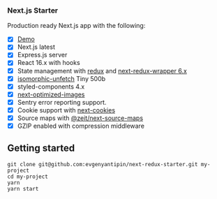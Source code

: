 ### Next.js Starter

Production ready Next.js app with the following:
- [x] [Demo](https://next-redux-starter.evgenyantipin.vercel.app)
- [x] Next.js latest
- [x] Express.js server
- [x] React 16.x with hooks
- [x] State management with [redux](https://github.com/reactjs/redux) and [next-redux-wrapper 6.x](https://github.com/kirill-konshin/next-redux-wrapper)
- [x] [isomorphic-unfetch](https://github.com/developit/unfetch) Tiny 500b
- [x] styled-components 4.x
- [x] [next-optimized-images](https://github.com/cyrilwanner/next-optimized-images)
- [x] Sentry error reporting support.
- [x] Cookie support with [next-cookies](https://github.com/matthewmueller/next-cookies)
- [x] Source maps with [@zeit/next-source-maps](https://github.com/vercel/next-plugins/tree/master/packages/next-source-maps)
- [x] GZIP enabled with compression middleware
## Getting started
```
git clone git@github.com:evgenyantipin/next-redux-starter.git my-project
cd my-project
yarn
yarn start
```
